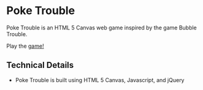 # Poke Trouble

Poke Trouble is an HTML 5 Canvas web game inspired by the game Bubble Trouble.

Play the [game!][live]

[live]: http://aarong93.github.io/Poke-Trouble/


## Technical Details

- Poke Trouble is built using HTML 5 Canvas, Javascript, and jQuery
